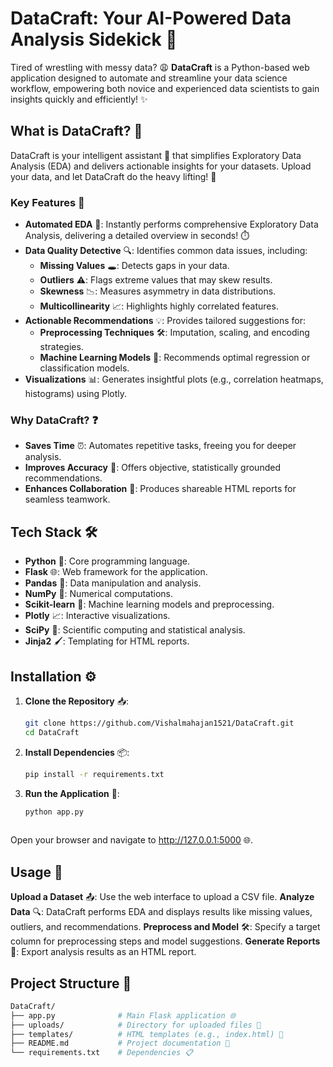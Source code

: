 # DataCraft: Your AI-Powered Data Analysis Sidekick 🚀

Tired of wrestling with messy data? 😩 **DataCraft** is a Python-based web application designed to automate and streamline your data science workflow, empowering both novice and experienced data scientists to gain insights quickly and efficiently! ✨

## What is DataCraft? 🤔

DataCraft is your intelligent assistant 🤖 that simplifies Exploratory Data Analysis (EDA) and delivers actionable insights for your datasets. Upload your data, and let DataCraft do the heavy lifting! 💪

### Key Features 🌟

- **Automated EDA** 🤖: Instantly performs comprehensive Exploratory Data Analysis, delivering a detailed overview in seconds! ⏱️
- **Data Quality Detective** 🔍: Identifies common data issues, including:
  - **Missing Values** 🕳️: Detects gaps in your data.
  - **Outliers** ⚠️: Flags extreme values that may skew results.
  - **Skewness** 📉: Measures asymmetry in data distributions.
  - **Multicollinearity** 📈: Highlights highly correlated features.
- **Actionable Recommendations** 💡: Provides tailored suggestions for:
  - **Preprocessing Techniques** 🛠️: Imputation, scaling, and encoding strategies.
  - **Machine Learning Models** 🧠: Recommends optimal regression or classification models.
- **Visualizations** 📊: Generates insightful plots (e.g., correlation heatmaps, histograms) using Plotly.

### Why DataCraft? ❓

- **Saves Time** ⏰: Automates repetitive tasks, freeing you for deeper analysis.
- **Improves Accuracy** 💯: Offers objective, statistically grounded recommendations.
- **Enhances Collaboration** 🤝: Produces shareable HTML reports for seamless teamwork.

## Tech Stack 🛠️

- **Python** 🐍: Core programming language.
- **Flask** 🌐: Web framework for the application.
- **Pandas** 🐼: Data manipulation and analysis.
- **NumPy** 🔢: Numerical computations.
- **Scikit-learn** 🤖: Machine learning models and preprocessing.
- **Plotly** 📈: Interactive visualizations.
- **SciPy** 🔬: Scientific computing and statistical analysis.
- **Jinja2** 🖌️: Templating for HTML reports.

## Installation ⚙️

1. **Clone the Repository** 📥:
   ```bash
   git clone https://github.com/Vishalmahajan1521/DataCraft.git
   cd DataCraft
2. **Install Dependencies** 📦:
   ```bash
   pip install -r requirements.txt
3. **Run the Application** 🚀:
   ```bash
   python app.py
  
Open your browser and navigate to http://127.0.0.1:5000 🌐.

## Usage 🎯
**Upload a Dataset** 📤: Use the web interface to upload a CSV file.
**Analyze Data** 🔍: DataCraft performs EDA and displays results like missing values, outliers, and recommendations.
**Preprocess and Model** 🛠️: Specify a target column for preprocessing steps and model suggestions.
**Generate Reports** 📜: Export analysis results as an HTML report.

## Project Structure 📂
```bash
DataCraft/
├── app.py              # Main Flask application 🌐
├── uploads/            # Directory for uploaded files 📁
├── templates/          # HTML templates (e.g., index.html) 📝
├── README.md           # Project documentation 📘
└── requirements.txt    # Dependencies 📋

